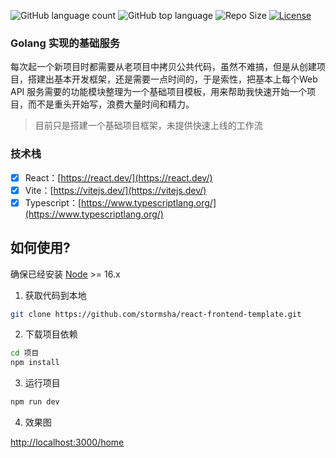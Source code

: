 ![GitHub language count](https://img.shields.io/github/languages/count/stormsha/react-frontend-template)
![GitHub top language](https://img.shields.io/github/languages/top/stormsha/react-frontend-template)
![Repo Size](https://img.shields.io/github/repo-size/stormsha/react-frontend-template)
[![License](https://img.shields.io/github/license/stormsha/go_backend_template)](https://github.com/stormsha/react-frontend-template/blob/master/LICENSE)

### Golang 实现的基础服务

每次起一个新项目时都需要从老项目中拷贝公共代码，虽然不难搞，但是从创建项目，搭建出基本开发框架，还是需要一点时间的，于是索性，把基本上每个Web
API 服务需要的功能模块整理为一个基础项目模板，用来帮助我快速开始一个项目，而不是重头开始写，浪费大量时间和精力。

> 目前只是搭建一个基础项目框架，未提供快速上线的工作流

### 技术栈

- [x] React：[https://react.dev/](https://react.dev/)
- [x] Vite：[https://vitejs.dev/](https://vitejs.dev/)
- [x] Typescript：[https://www.typescriptlang.org/](https://www.typescriptlang.org/)

## 如何使用?

确保已经安装 [Node](https://nodejs.org/zh-cn) >= 16.x

1. 获取代码到本地

```bash
git clone https://github.com/stormsha/react-frontend-template.git
```

2. 下载项目依赖

```bash
cd 项目
npm install
```

3. 运行项目

```bash
npm run dev
```

4. 效果图

[http://localhost:3000/home](http://localhost:3000/home)